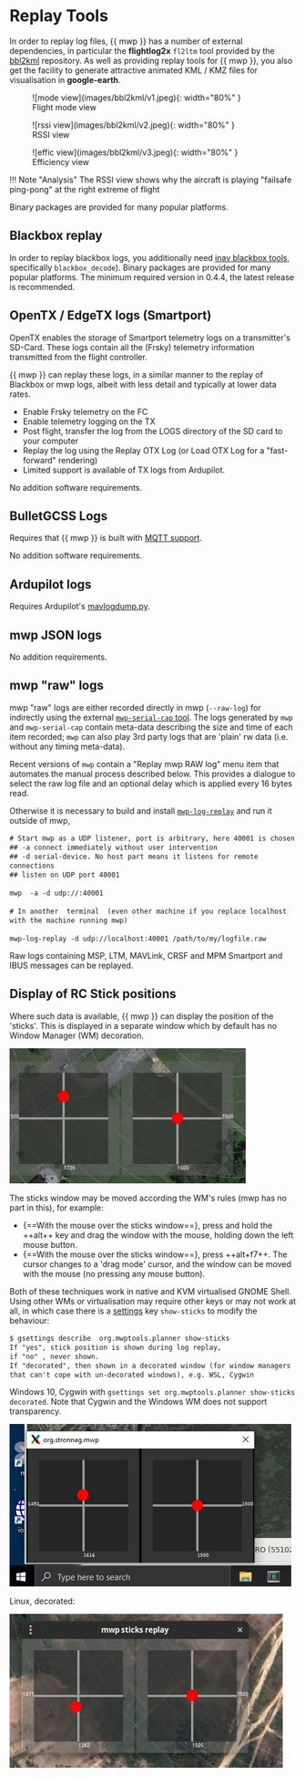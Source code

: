 # Replay Tools

In order to replay log files, {{ mwp }} has a number of external dependencies, in particular the **flightlog2x** `fl2ltm` tool provided by the [bbl2kml](https://github.com/stronnag/bbl2kml) repository. As well as providing replay tools for {{ mwp }}, you also get the facility to generate  attractive animated KML / KMZ files for visualisation in **google-earth**.

<figure markdown>
![mode view](images/bbl2kml/v1.jpeg){: width="80%" }
<figcaption>Flight mode view</figcaption>
</figure>
<figure markdown>
![rssi view](images/bbl2kml/v2.jpeg){: width="80%" }
<figcaption>RSSI view</figcaption>
</figure>
<figure markdown>
![effic view](images/bbl2kml/v3.jpeg){: width="80%" }
<figcaption>Efficiency view</figcaption>
</figure>
!!! Note "Analysis"
    The RSSI view shows why the aircraft is playing "failsafe ping-pong" at the right extreme of flight

Binary packages are provided for many popular platforms.

## Blackbox replay

In order to replay blackbox logs, you additionally need [inav blackbox tools](https://github.com/iNavFlight/blackbox-tools), specifically `blackbox_decode`). Binary packages are provided for many popular platforms. The minimum required version in 0.4.4, the latest release is recommended.

## OpenTX / EdgeTX logs (Smartport)

OpenTX enables the storage of Smartport telemetry logs on a transmitter's SD-Card. These logs contain all the (Frsky) telemetry information transmitted from the flight controller.

{{ mwp }} can replay these logs, in a similar manner to the replay of Blackbox or mwp logs, albeit with less detail and typically at lower data rates.

* Enable Frsky telemetry on the FC
* Enable telemetry logging on the TX
* Post flight, transfer the log from the LOGS directory of the SD card to your computer
* Replay the log using the Replay OTX Log (or Load OTX Log for a "fast-forward" rendering)
* Limited support is available of TX logs from Ardupilot.

No addition software requirements.

## BulletGCSS Logs

Requires that {{ mwp }} is built with [MQTT support](mqtt---bulletgcss-telemetry.md).

No addition software requirements.

## Ardupilot logs

Requires Ardupilot's [mavlogdump.py](https://github.com/ArduPilot/pymavlink).

## mwp JSON logs

No addition requirements.

## mwp "raw" logs

mwp "raw" logs are either recorded directly in mwp (`--raw-log`) for indirectly using the external [`mwp-serial-cap` tool](https://github.com/stronnag/mwptools/blob/master/src/samples/mwp-serial-cap/README.md).  The logs generated by `mwp` and `mwp-serial-cap` contain meta-data describing the size and time of each item recorded; `mwp` can also play 3rd party logs that are 'plain' rw data (i.e. without any timing meta-data).

Recent versions of `mwp` contain a "Replay mwp RAW log" menu item that automates the manual process described below. This provides a dialogue to select the raw log file and an optional delay which is applied every 16 bytes read.

Otherwise it is necessary to build and install [`mwp-log-replay`](https://github.com/stronnag/mwptools/blob/master/src/samples/mwp-log-replay/README.md) and run it outside of mwp,

    # Start mwp as a UDP listener, port is arbitrary, here 40001 is chosen
    ## -a connect immediately without user intervention
    ## -d serial-device. No host part means it listens for remote connections
    ## listen on UDP port 40001

    mwp  -a -d udp://:40001

    # In another  terminal  (even other machine if you replace localhost with the machine running mwp)

    mwp-log-replay -d udp://localhost:40001 /path/to/my/logfile.raw

Raw logs containing MSP, LTM, MAVLink, CRSF and MPM Smartport and IBUS messages can be replayed.

## Display of RC Stick positions

Where such data is available, {{ mwp }} can display the position of the 'sticks'. This is displayed in a separate window which by default has no Window Manager (WM) decoration.

![undecorated](images/sticks-no-decor.png)

The sticks window may be moved according the WM's rules (mwp has no part in this), for example:

* {==With the mouse over the sticks window==}, press and hold the ++alt++ key and drag the window with the mouse, holding down the left mouse button.
* {==With the mouse over the sticks window==}, press ++alt+f7++. The cursor changes to a 'drag mode' cursor, and the window can be moved with the mouse (no pressing any mouse button).

Both of these techniques work in native and KVM virtualised GNOME Shell. Using other WMs or virtualisation may require other keys or may not work at all, in which case there is a [settings](mwp-Configuration.md#dconf-gsettings) key `show-sticks` to modify the behaviour:

```
$ gsettings describe  org.mwptools.planner show-sticks
If "yes", stick position is shown during log replay,
if "no" , never shown.
If "decorated", then shown in a decorated window (for window managers
that can't cope with un-decorated windows), e.g. WSL, Cygwin
```

Windows 10, Cygwin with `gsettings set org.mwptools.planner show-sticks decorated`. Note that Cygwin and the Windows WM does not support transparency.

![decorated](images/sticks-decorated.png)

Linux, decorated:

![linux decorated](images/sticks-decor-trans.png)
